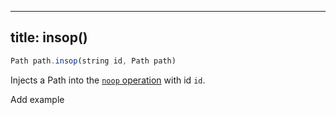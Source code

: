 ***

## title: insop()

```js
Path path.insop(string id, Path path)
```

Injects a Path into the [`noop` operation](#noop) with id `id`.

<Fixme>Add example</Fixme>
